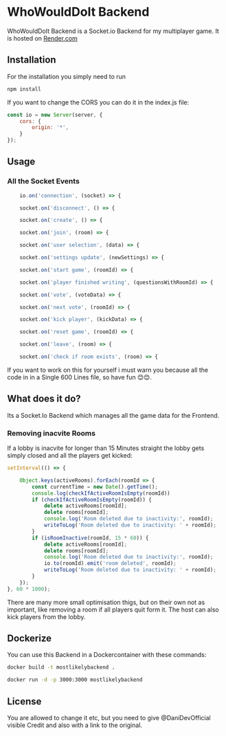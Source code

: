 # WhoWouldDoIt Backend

WhoWouldDoIt Backend is a Socket.io Backend for my multiplayer game. It is hosted on [Render.com](https://render.com/) 



## Installation

For the installation you simply need to run 
```bash
npm install
```

If you want to change the CORS you can do it in the index.js file: 
```javascript
const io = new Server(server, {
    cors: {
        origin: '*',
    }
});
```

## Usage

### All the Socket Events

```javascript
    io.on('connection', (socket) => {

    socket.on('disconnect', () => {

    socket.on('create', () => {

    socket.on('join', (room) => {

    socket.on('user selection', (data) => {

    socket.on('settings update', (newSettings) => {

    socket.on('start game', (roomId) => {

    socket.on('player finished writing', (questionsWithRoomId) => {

    socket.on('vote', (voteData) => {

    socket.on('next vote', (roomId) => {

    socket.on('kick player', (kickData) => {

    socket.on('reset game', (roomId) => {

    socket.on('leave', (room) => {

    socket.on('check if room exists', (room) => {

```

If you want to work on this for yourself i must warn you because all the code in in a Single 600 Lines file, so have fun 😊😊.


## What does it do?

Its a Socket.Io Backend which manages all the game data for the Frontend. 

### Removing inacvite Rooms 

If a lobby is inacvite for longer than 15 Minutes straight the lobby gets simply closed and all the players get kicked:

``` javascript
setInterval(() => {

    Object.keys(activeRooms).forEach(roomId => {
        const currentTime = new Date().getTime();
        console.log(checkIfActiveRoomIsEmpty(roomId))
        if (checkIfActiveRoomIsEmpty(roomId)) {
            delete activeRooms[roomId];
            delete rooms[roomId];
            console.log('Room deleted due to inactivity:', roomId);
            writeToLog('Room deleted due to inactivity: ' + roomId);
        }
        if (isRoomInactive(roomId, 15 * 60)) {
            delete activeRooms[roomId];
            delete rooms[roomId];
            console.log('Room deleted due to inactivity:', roomId);
            io.to(roomId).emit('room deleted', roomId);
            writeToLog('Room deleted due to inactivity: ' + roomId);
        }
    });
}, 60 * 1000);

```
There are many more small optimisation thigs, but on their own not as important, like removing a room if all players quit form it. The host can also kick players from the lobby. 

## Dockerize

You can use this Backend in a Dockercontainer with these commands:

```bash
docker build -t mostlikelybackend .

docker run -d -p 3000:3000 mostlikelybackend
```

## License

You are allowed to change it etc, but you need to give @DaniDevOfficial visible Credit and also with a link to the original. 
